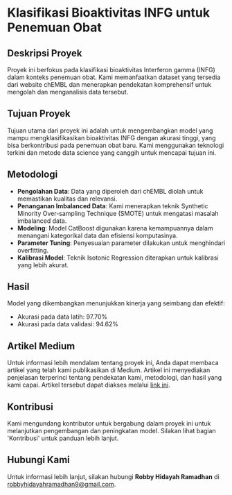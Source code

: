 # Klasifikasi Bioaktivitas INFG untuk Penemuan Obat

## Deskripsi Proyek
Proyek ini berfokus pada klasifikasi bioaktivitas Interferon gamma (INFG) dalam konteks penemuan obat. Kami memanfaatkan dataset yang tersedia dari website chEMBL dan menerapkan pendekatan komprehensif untuk mengolah dan menganalisis data tersebut.

## Tujuan Proyek
Tujuan utama dari proyek ini adalah untuk mengembangkan model yang mampu mengklasifikasikan bioaktivitas INFG dengan akurasi tinggi, yang bisa berkontribusi pada penemuan obat baru. Kami menggunakan teknologi terkini dan metode data science yang canggih untuk mencapai tujuan ini.

## Metodologi
- **Pengolahan Data**: Data yang diperoleh dari chEMBL diolah untuk memastikan kualitas dan relevansi.
- **Penanganan Imbalanced Data**: Kami menerapkan teknik Synthetic Minority Over-sampling Technique (SMOTE) untuk mengatasi masalah imbalanced data.
- **Modeling**: Model CatBoost digunakan karena kemampuannya dalam menangani kategorikal data dan efisiensi komputasinya.
- **Parameter Tuning**: Penyesuaian parameter dilakukan untuk menghindari overfitting.
- **Kalibrasi Model**: Teknik Isotonic Regression diterapkan untuk kalibrasi yang lebih akurat.

## Hasil
Model yang dikembangkan menunjukkan kinerja yang seimbang dan efektif:
- Akurasi pada data latih: 97.70%
- Akurasi pada data validasi: 94.62%

## Artikel Medium
Untuk informasi lebih mendalam tentang proyek ini, Anda dapat membaca artikel yang telah kami publikasikan di Medium. Artikel ini menyediakan penjelasan terperinci tentang pendekatan kami, metodologi, dan hasil yang kami capai. Artikel tersebut dapat diakses melalui [link ini]([link](https://medium.com/@robbyhidayahramadhan9/fdefab720409)).


## Kontribusi
Kami mengundang kontributor untuk bergabung dalam proyek ini untuk melanjutkan pengembangan dan peningkatan model. Silakan lihat bagian 'Kontribusi' untuk panduan lebih lanjut.



## Hubungi Kami
Untuk informasi lebih lanjut, silakan hubungi **Robby Hidayah Ramadhan** di robbyhidayahramadhan9@gmail.com.


